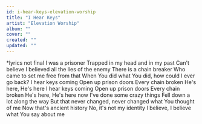 ```yaml
---
id: i-hear-keys-elevation-worship
title: "I Hear Keys"
artist: "Elevation Worship"
album: ""
cover: ""
created: ""
updated: ""
---
```


*lyrics not final
I was a prisoner
Trapped in my head and in my past
Can't believe I believed all the lies of the enemy
There is a chain breaker
Who came to set me free from that
When You did what You did, how could I ever go back?
I hear keys coming
Open up prison doors
Every chain broken
He's here, He's here
I hear keys coming
Open up prison doors
Every chain broken
He's here, He's here now
I've done some crazy things
Fell down a lot along the way
But that never changed, never changed what You thought of me
Now that's ancient history
No, it's not my identity
I believe, I believe what You say about me